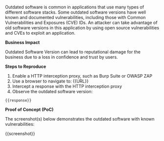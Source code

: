 Outdated software is common in applications that use many types of different software stacks. Some outdated software versions have well known and documented vulnerabilities, including those with Common Vulnerabilities and Exposures (CVE) IDs. An attacker can take advantage of old software versions in this application by using open source vulnerabilities and CVEs to exploit an application.

**Business Impact**

Outdated Software Version can lead to reputational damage for the business due to a loss in confidence and trust by users.

**Steps to Reproduce**

1. Enable a HTTP interception proxy, such as Burp Suite or OWASP ZAP
1. Use a browser to navigate to: {{URL}}
1. Intercept a response with the HTTP interception proxy
1. Observe the outdated software version:

```http
{{response}}
```

**Proof of Concept (PoC)**

The screenshot(s) below demonstrates the outdated software with known vulnerabilities:

{{screenshot}}
